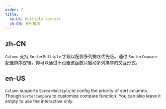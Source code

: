 ```yaml
---
order: 7
title:
  en-US: Multiple Sorters
  zh-CN: 多列排序
---
```


## zh-CN

`Column` 支持 `SorterMultiple` 字段以配置多列排序优先级。通过 `SorterCompare` 配置排序逻辑，你可以通过不设置该函数只启动多列排序的交互形式。

## en-US

`Column` supports `SorterMultiple` to config the priority of sort columns. Though `SorterCompare` to customize compare function. You can also leave it empty to use the interactive only.

